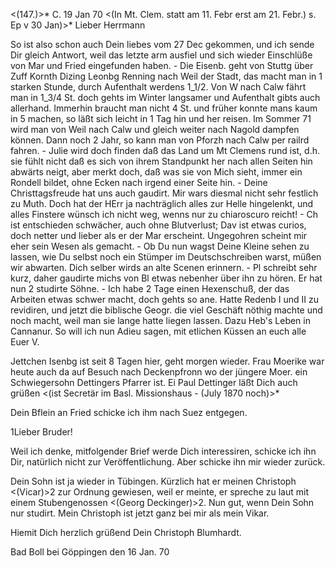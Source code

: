 <(147.)>* C. 19 Jan 70
 <(In Mt. Clem. statt am 11. Febr erst am 21. Febr.) s. Ep v 30 Jan)>* 
Lieber Herrmann

So ist also schon auch Dein liebes vom 27 Dec gekommen, und ich sende Dir gleich Antwort, weil das letzte arm ausfiel und sich wieder Einschlüße von Mar und Fried eingefunden haben. - Die Eisenb. geht von Stuttg über Zuff Kornth Dizing Leonbg Renning nach Weil der Stadt, das macht man in 1 starken Stunde, durch Aufenthalt werdens 1_1/2. Von W nach Calw fährt man in 1_3/4 St. doch gehts im Winter langsamer und Aufenthalt gibts auch allerhand. Immerhin braucht man nicht 4 St. und früher konnte mans kaum in 5 machen, so läßt sich leicht in 1 Tag hin und her reisen. Im Sommer 71 wird man von Weil nach Calw und gleich weiter nach Nagold dampfen können. Dann noch 2 Jahr, so kann man von Pforzh nach Calw per railrd fahren. - Julie wird doch finden daß das Land um Mt Clemens rund ist, d.h. sie fühlt nicht daß es sich von ihrem Standpunkt her nach allen Seiten hin abwärts neigt, aber merkt doch, daß was sie von Mich sieht, immer ein Rondell bildet, ohne Ecken nach irgend einer Seite hin. - Deine Christtagsfreude hat uns auch gaudirt. Mir wars diesmal nicht sehr festlich zu Muth. Doch hat der HErr ja nachträglich alles zur Helle hingelenkt, und alles Finstere wünsch ich nicht weg, wenns nur zu chiaroscuro reicht! - Ch ist entschieden schwächer, auch ohne Blutverlust; Dav ist etwas curios, doch netter und lieber als er der Mar erscheint. Ungegohren scheint mir eher sein Wesen als gemacht. - Ob Du nun wagst Deine Kleine sehen zu lassen, wie Du selbst noch ein Stümper im Deutschschreiben warst, müßen wir abwarten. Dich selber wirds an alte Scenen erinnern. - Pl schreibt sehr kurz, daher gaudirte michs von Bl etwas nebenher über ihn zu hören. Er hat nun 2 studirte Söhne. - Ich habe 2 Tage einen Hexenschuß, der das Arbeiten etwas schwer macht, doch gehts so ane. Hatte Redenb I und II zu revidiren, und jetzt die biblische Geogr. die viel Geschäft nöthig machte und noch macht, weil man sie lange hatte liegen lassen. Dazu Heb's Leben in Cannanur. So will ich nun Adieu sagen, mit etlichen Küssen an euch alle
 Euer V.

Jettchen Isenbg ist seit 8 Tagen hier, geht morgen wieder. Frau Moerike war heute auch da auf Besuch nach Deckenpfronn wo der jüngere Moer. ein Schwiegersohn Dettingers Pfarrer ist. Ei Paul Dettinger läßt Dich auch grüßen <(ist Secretär im Basl. Missionshaus - (July 1870 noch)>*

Dein Bflein an Fried schicke ich ihm nach Suez entgegen.



1Lieber Bruder!

Weil ich denke, mitfolgender Brief werde Dich interessiren, schicke ich ihn Dir, natürlich nicht zur Veröffentlichung. Aber schicke ihn mir wieder zurück.

Dein Sohn ist ja wieder in Tübingen. Kürzlich hat er meinen Christoph <(Vicar)>2 zur Ordnung gewiesen, weil er meinte, er spreche zu laut mit einem Stubengenossen <(Georg Deckinger)>2. Nun gut, wenn Dein Sohn nur studirt. 
Mein Christoph ist jetzt ganz bei mir als mein Vikar.

Hiemit Dich herzlich grüßend
 Dein
 Christoph Blumhardt.

Bad Boll
bei Göppingen
den 16 Jan. 70
